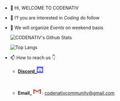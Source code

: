 - 👋 Hi, WELCOME TO CODENATIV
- 👀 I’f you are interested in *Coding* do follow 
- 👾 We will organize *Events* on weekend basis 

    ![**CODENATIV's** **Github** **Stats**](https://github-readme-stats.vercel.app/api?username=Codenativ-Community&count_private=true&show_icons=true&theme=radical&hide_rank=false)
    
    ![Top Langs](https://github-readme-stats.vercel.app/api/top-langs/?username=Codenativ-Community)
- 📫 How to reach us 👇
    - [**Discord_**](https://discord.gg/b8F6tddQp7)<img src="disco.png" height="20" width ="20"/>
    <p>&nbsp;</p>
    
    - **Email_**<img src="email.png" height="20" width ="32"/>: codenativcommunity@gmail.com
    <p>&nbsp;</p>
